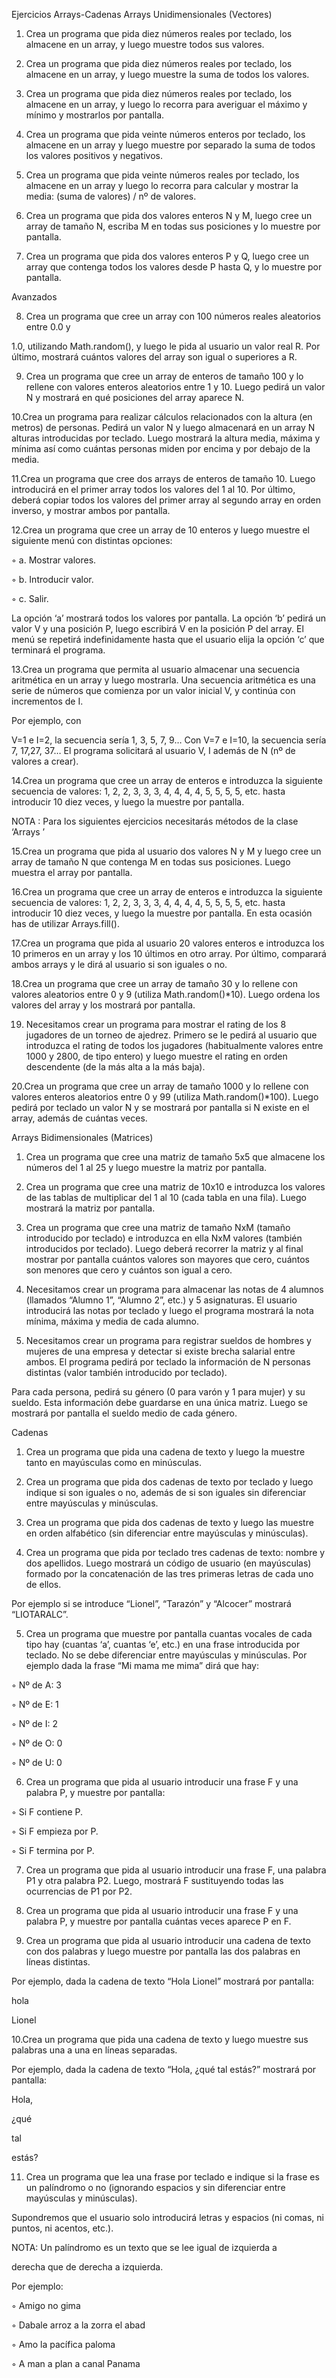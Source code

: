 Ejercicios Arrays-Cadenas
Arrays Unidimensionales (Vectores)
1. Crea un programa que pida diez números reales por teclado, los almacene en un array, y luego muestre todos sus valores.

2. Crea un programa que pida diez números reales por teclado, los almacene en un array, y luego muestre la suma de todos los valores.

3. Crea un programa que pida diez números reales por teclado, los almacene en un array, y luego lo recorra para averiguar el máximo y mínimo y mostrarlos por pantalla.

4. Crea un programa que pida veinte números enteros por teclado, los almacene en un array y luego muestre por separado la suma de todos los valores positivos y negativos.

5. Crea un programa que pida veinte números reales por teclado, los almacene en un array y luego lo recorra para calcular y mostrar la media: (suma de valores) / nº de valores.

6. Crea un programa que pida dos valores enteros N y M, luego cree un array de tamaño N, escriba M en todas sus posiciones y lo muestre por pantalla.

7. Crea un programa que pida dos valores enteros P y Q, luego cree un array que contenga todos los valores desde P hasta Q, y lo muestre por pantalla.

Avanzados

8. Crea un programa que cree un array con 100 números reales aleatorios entre 0.0 y

1.0, utilizando Math.random(), y luego le pida al usuario un valor real R. Por último, mostrará cuántos valores del array son igual o superiores a R.

9. Crea un programa que cree un array de enteros de tamaño 100 y lo rellene con valores enteros aleatorios entre 1 y 10. Luego pedirá un valor N y mostrará en qué posiciones del array aparece N.

10.Crea un programa para realizar cálculos relacionados con la altura (en metros) de personas. Pedirá un valor N y luego almacenará en un array N alturas introducidas por teclado. Luego mostrará la altura media, máxima y mínima así como cuántas personas miden por encima y por debajo de la media.

11.Crea un programa que cree dos arrays de enteros de tamaño 10. Luego introducirá en el primer array todos los valores del 1 al 10. Por último, deberá copiar todos los valores del primer array al segundo array en orden inverso, y mostrar ambos por pantalla.

12.Crea un programa que cree un array de 10 enteros y luego muestre el siguiente menú con distintas opciones:

◦ a. Mostrar valores.

◦ b. Introducir valor.

◦ c. Salir.

La opción ‘a’ mostrará todos los valores por pantalla. La opción ‘b’ pedirá un valor V y una posición P, luego escribirá V en la posición P del array. El menú se repetirá indefinidamente hasta que el usuario elija la opción ‘c’ que terminará el programa.

13.Crea un programa que permita al usuario almacenar una secuencia aritmética en un array y luego mostrarla. Una secuencia aritmética es una serie de números que comienza por un valor inicial V, y continúa con incrementos de I.

Por ejemplo, con

V=1 e I=2, la secuencia sería 1, 3, 5, 7, 9… Con V=7 e I=10, la secuencia sería 7, 17,27, 37… El programa solicitará al usuario V, I además de N (nº de valores a crear).

14.Crea un programa que cree un array de enteros e introduzca la siguiente secuencia de valores: 1, 2, 2, 3, 3, 3, 4, 4, 4, 4, 5, 5, 5, 5, etc. hasta introducir 10 diez veces, y luego la muestre por pantalla.

NOTA : Para los siguientes ejercicios necesitarás métodos de la clase ‘Arrays ’

15.Crea un programa que pida al usuario dos valores N y M y luego cree un array de tamaño N que contenga M en todas sus posiciones. Luego muestra el array por pantalla.

16.Crea un programa que cree un array de enteros e introduzca la siguiente secuencia de valores: 1, 2, 2, 3, 3, 3, 4, 4, 4, 4, 5, 5, 5, 5, etc. hasta introducir 10 diez veces, y luego la muestre por pantalla. En esta ocasión has de utilizar Arrays.fill().

17.Crea un programa que pida al usuario 20 valores enteros e introduzca los 10 primeros en un array y los 10 últimos en otro array. Por último, comparará ambos arrays y le dirá al usuario si son iguales o no.

18.Crea un programa que cree un array de tamaño 30 y lo rellene con valores aleatorios entre 0 y 9 (utiliza Math.random()*10). Luego ordena los valores del array y los mostrará por pantalla.

19. Necesitamos crear un programa para mostrar el rating de los 8 jugadores de un torneo de ajedrez. Primero se le pedirá al usuario que introduzca el rating de todos los jugadores (habitualmente valores entre 1000 y 2800, de tipo entero) y luego muestre el rating en orden descendente (de la más alta a la más baja).

20.Crea un programa que cree un array de tamaño 1000 y lo rellene con valores enteros aleatorios entre 0 y 99 (utiliza Math.random()*100). Luego pedirá por teclado un valor N y se mostrará por pantalla si N existe en el array, además de cuántas veces.


Arrays Bidimensionales (Matrices)
1. Crea un programa que cree una matriz de tamaño 5x5 que almacene los números del 1 al 25 y luego muestre la matriz por pantalla.

2. Crea un programa que cree una matriz de 10x10 e introduzca los valores de las tablas de multiplicar del 1 al 10 (cada tabla en una fila). Luego mostrará la matriz por pantalla.

3. Crea un programa que cree una matriz de tamaño NxM (tamaño introducido por teclado) e introduzca en ella NxM valores (también introducidos por teclado). Luego deberá recorrer la matriz y al final mostrar por pantalla cuántos valores son mayores que cero, cuántos son menores que cero y cuántos son igual a cero.

4. Necesitamos crear un programa para almacenar las notas de 4 alumnos (llamados “Alumno 1”, “Alumno 2”, etc.) y 5 asignaturas. El usuario introducirá las notas por teclado y luego el programa mostrará la nota mínima, máxima y media de cada alumno.

5. Necesitamos crear un programa para registrar sueldos de hombres y mujeres de una empresa y detectar si existe brecha salarial entre ambos. El programa pedirá por teclado la información de N personas distintas (valor también introducido por teclado).

Para cada persona, pedirá su género (0 para varón y 1 para mujer) y su sueldo. Esta información debe guardarse en una única matriz. Luego se mostrará por pantalla el sueldo medio de cada género.

Cadenas
1. Crea un programa que pida una cadena de texto y luego la muestre tanto en mayúsculas como en minúsculas.

2. Crea un programa que pida dos cadenas de texto por teclado y luego indique si son iguales o no, además de si son iguales sin diferenciar entre mayúsculas y minúsculas.

3. Crea un programa que pida dos cadenas de texto y luego las muestre en orden alfabético (sin diferenciar entre mayúsculas y minúsculas).

4. Crea un programa que pida por teclado tres cadenas de texto: nombre y dos apellidos. Luego mostrará un código de usuario (en mayúsculas) formado por la concatenación de las tres primeras letras de cada uno de ellos.

Por ejemplo si se introduce “Lionel”, “Tarazón” y “Alcocer” mostrará “LIOTARALC”.

5. Crea un programa que muestre por pantalla cuantas vocales de cada tipo hay (cuantas ‘a’, cuantas ‘e’, etc.) en una frase introducida por teclado. No se debe diferenciar entre mayúsculas y minúsculas. Por ejemplo dada la frase “Mi mama me mima” dirá que hay:

◦ Nº de A: 3

◦ Nº de E: 1

◦ Nº de I: 2

◦ Nº de O: 0

◦ Nº de U: 0

6. Crea un programa que pida al usuario introducir una frase F y una palabra P, y muestre por pantalla:

◦ Si F contiene P.

◦ Si F empieza por P.

◦ Si F termina por P.

7. Crea un programa que pida al usuario introducir una frase F, una palabra P1 y otra palabra P2. Luego, mostrará F sustituyendo todas las ocurrencias de P1 por P2.

8. Crea un programa que pida al usuario introducir una frase F y una palabra P, y muestre por pantalla cuántas veces aparece P en F.

9. Crea un programa que pida al usuario introducir una cadena de texto con dos palabras y luego muestre por pantalla las dos palabras en líneas distintas.

Por ejemplo, dada la cadena de texto “Hola Lionel” mostrará por pantalla:

hola

Lionel

10.Crea un programa que pida una cadena de texto y luego muestre sus palabras una a una en líneas separadas.

Por ejemplo, dada la cadena de texto “Hola, ¿qué tal estás?” mostrará por pantalla:

Hola,

¿qué

tal

estás?

11. Crea un programa que lea una frase por teclado e indique si la frase es un palíndromo o no (ignorando espacios y sin diferenciar entre mayúsculas y minúsculas).

Supondremos que el usuario solo introducirá letras y espacios (ni comas, ni puntos, ni acentos, etc.).

NOTA: Un palíndromo es un texto que se lee igual de izquierda a

derecha que de derecha a izquierda.

Por ejemplo:

◦ Amigo no gima

◦ Dabale arroz a la zorra el abad

◦ Amo la pacífica paloma

◦ A man a plan a canal Panama



